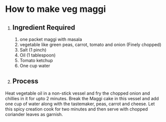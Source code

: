 # How to make veg maggi

1. ## Ingredient Required

   1. one packet maggi with masala
   2. vegetable like  green peas, carrot, tomato and onion (Finely chopped)
   3. Salt (1 pinch)
   4. Oil (1 tablespoon)
   5. Tomato ketchup
   6. One cup water

2. ## Process

Heat vegetable oil in a non-stick vessel and fry the chopped onion and chillies in it for upto 2 minutes. Break the Maggi cake in this vessel and add one cup of water along with the tastemaker, peas, carrot and cheese. Let this spicy creation cook for two minutes and then serve with chopped coriander leaves as garnish.
